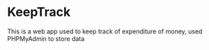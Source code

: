 # KeepTrack
This is a web app used to keep track of expenditure of money, used PHPMyAdmin to store data
